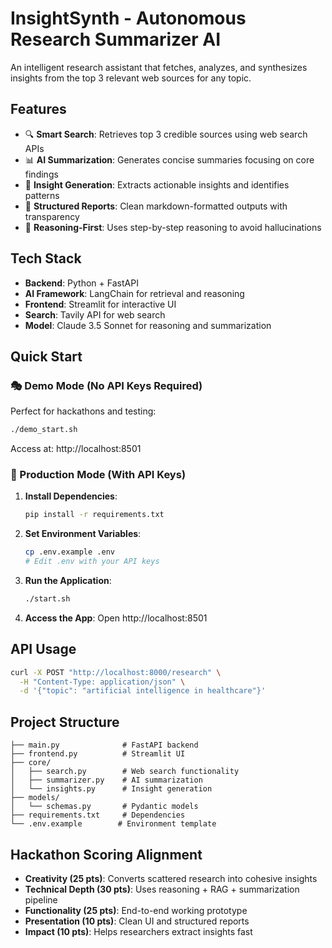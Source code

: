 # InsightSynth - Autonomous Research Summarizer AI

An intelligent research assistant that fetches, analyzes, and synthesizes insights from the top 3 relevant web sources for any topic.

## Features

- 🔍 **Smart Search**: Retrieves top 3 credible sources using web search APIs
- 📊 **AI Summarization**: Generates concise summaries focusing on core findings
- 🧠 **Insight Generation**: Extracts actionable insights and identifies patterns
- 📝 **Structured Reports**: Clean markdown-formatted outputs with transparency
- 🎯 **Reasoning-First**: Uses step-by-step reasoning to avoid hallucinations

## Tech Stack

- **Backend**: Python + FastAPI
- **AI Framework**: LangChain for retrieval and reasoning
- **Frontend**: Streamlit for interactive UI
- **Search**: Tavily API for web search
- **Model**: Claude 3.5 Sonnet for reasoning and summarization

## Quick Start

### 🎭 Demo Mode (No API Keys Required)
Perfect for hackathons and testing:

```bash
./demo_start.sh
```

Access at: http://localhost:8501

### 🤖 Production Mode (With API Keys)

1. **Install Dependencies**:
   ```bash
   pip install -r requirements.txt
   ```

2. **Set Environment Variables**:
   ```bash
   cp .env.example .env
   # Edit .env with your API keys
   ```

3. **Run the Application**:
   ```bash
   ./start.sh
   ```

4. **Access the App**: Open http://localhost:8501

## API Usage

```bash
curl -X POST "http://localhost:8000/research" \
  -H "Content-Type: application/json" \
  -d '{"topic": "artificial intelligence in healthcare"}'
```

## Project Structure

```
├── main.py              # FastAPI backend
├── frontend.py          # Streamlit UI
├── core/
│   ├── search.py        # Web search functionality
│   ├── summarizer.py    # AI summarization
│   └── insights.py      # Insight generation
├── models/
│   └── schemas.py       # Pydantic models
├── requirements.txt     # Dependencies
└── .env.example        # Environment template
```

## Hackathon Scoring Alignment

- **Creativity (25 pts)**: Converts scattered research into cohesive insights
- **Technical Depth (30 pts)**: Uses reasoning + RAG + summarization pipeline
- **Functionality (25 pts)**: End-to-end working prototype
- **Presentation (10 pts)**: Clean UI and structured reports
- **Impact (10 pts)**: Helps researchers extract insights fast